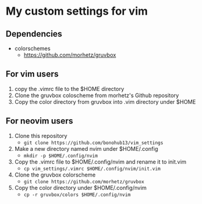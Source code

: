 # My custom settings for vim

## Dependencies
- colorschemes
    - https://github.com/morhetz/gruvbox

## For vim users
1. copy the .vimrc file to the $HOME directory
2. Clone the gruvbox coloscheme from morhetz's Github repository
3. Copy the color directory from gruvbox into .vim directory under $HOME

## For neovim users
1. Clone this repository
    - ```git clone https://github.com/bonohub13/vim_settings```
2. Make a new directory named nvim under $HOME/.config
    - ```mkdir -p $HOME/.config/nvim```
3. Copy the .vimrc file to $HOME/.config/nvim and rename it to init.vim
    - ```cp vim_settings/.vimrc $HOME/.config/nvim/init.vim```
4. Clone the gruvbox colorscheme
    - ```git clone https://github.com/morhetz/gruvbox```
5. Copy the color directory under $HOME/.config/nvim
    - ```cp -r gruvbox/colors $HOME/.config/nvim```
